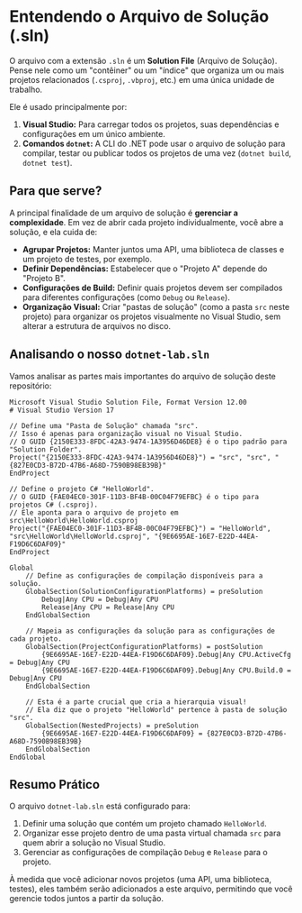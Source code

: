 # Entendendo o Arquivo de Solução (.sln)

O arquivo com a extensão `.sln` é um **Solution File** (Arquivo de Solução). 
Pense nele como um "contêiner" ou um "índice" que organiza um ou mais projetos relacionados (`.csproj`, `.vbproj`, etc.) em uma única unidade de trabalho.

Ele é usado principalmente por:

1. **Visual Studio:** Para carregar todos os projetos, suas dependências e configurações em um único ambiente.
2. **Comandos `dotnet`:** A CLI do .NET pode usar o arquivo de solução para compilar, testar ou publicar todos os projetos de uma vez (`dotnet build`, `dotnet test`).

## Para que serve?

A principal finalidade de um arquivo de solução é **gerenciar a complexidade**. Em vez de abrir cada projeto individualmente, você abre a solução, e ela cuida de:

- **Agrupar Projetos:** Manter juntos uma API, uma biblioteca de classes e um projeto de testes, por exemplo.
- **Definir Dependências:** Estabelecer que o "Projeto A" depende do "Projeto B".
- **Configurações de Build:** Definir quais projetos devem ser compilados para diferentes configurações (como `Debug` ou `Release`).
- **Organização Visual:** Criar "pastas de solução" (como a pasta `src` neste projeto) para organizar os projetos visualmente no Visual Studio, sem alterar a estrutura de arquivos no disco.

## Analisando o nosso `dotnet-lab.sln`

Vamos analisar as partes mais importantes do arquivo de solução deste repositório:

```sln
Microsoft Visual Studio Solution File, Format Version 12.00
# Visual Studio Version 17

// Define uma "Pasta de Solução" chamada "src".
// Isso é apenas para organização visual no Visual Studio.
// O GUID {2150E333-8FDC-42A3-9474-1A3956D46DE8} é o tipo padrão para "Solution Folder".
Project("{2150E333-8FDC-42A3-9474-1A3956D46DE8}") = "src", "src", "{827E0CD3-B72D-47B6-A68D-7590B98EB39B}"
EndProject

// Define o projeto C# "HelloWorld".
// O GUID {FAE04EC0-301F-11D3-BF4B-00C04F79EFBC} é o tipo para projetos C# (.csproj).
// Ele aponta para o arquivo de projeto em src\HelloWorld\HelloWorld.csproj
Project("{FAE04EC0-301F-11D3-BF4B-00C04F79EFBC}") = "HelloWorld", "src\HelloWorld\HelloWorld.csproj", "{9E6695AE-16E7-E22D-44EA-F19D6C6DAF09}"
EndProject

Global
	// Define as configurações de compilação disponíveis para a solução.
	GlobalSection(SolutionConfigurationPlatforms) = preSolution
		Debug|Any CPU = Debug|Any CPU
		Release|Any CPU = Release|Any CPU
	EndGlobalSection

	// Mapeia as configurações da solução para as configurações de cada projeto.
	GlobalSection(ProjectConfigurationPlatforms) = postSolution
		{9E6695AE-16E7-E22D-44EA-F19D6C6DAF09}.Debug|Any CPU.ActiveCfg = Debug|Any CPU
		{9E6695AE-16E7-E22D-44EA-F19D6C6DAF09}.Debug|Any CPU.Build.0 = Debug|Any CPU
	EndGlobalSection

	// Esta é a parte crucial que cria a hierarquia visual!
	// Ela diz que o projeto "HelloWorld" pertence à pasta de solução "src".
	GlobalSection(NestedProjects) = preSolution
		{9E6695AE-16E7-E22D-44EA-F19D6C6DAF09} = {827E0CD3-B72D-47B6-A68D-7590B98EB39B}
	EndGlobalSection
EndGlobal
```

## Resumo Prático

O arquivo `dotnet-lab.sln` está configurado para:

1. Definir uma solução que contém um projeto chamado `HelloWorld`.
2. Organizar esse projeto dentro de uma pasta virtual chamada `src` para quem abrir a solução no Visual Studio.
3. Gerenciar as configurações de compilação `Debug` e `Release` para o projeto.

À medida que você adicionar novos projetos (uma API, uma biblioteca, testes), eles também serão adicionados a este arquivo, permitindo que você gerencie todos juntos a partir da solução.